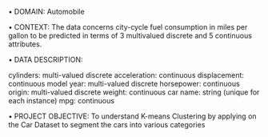 • DOMAIN: Automobile

• CONTEXT: The data concerns city-cycle fuel consumption in miles per gallon to be predicted in terms of 3 multivalued discrete and 5 
continuous attributes.

• DATA DESCRIPTION: 

cylinders: multi-valued discrete acceleration: continuous 
displacement: continuous model year: multi-valued discrete
horsepower: continuous origin: multi-valued discrete
weight: continuous car name: string (unique for each instance)
mpg: continuous

• PROJECT OBJECTIVE: To understand K-means Clustering by applying on the Car Dataset to segment the cars into various categories
